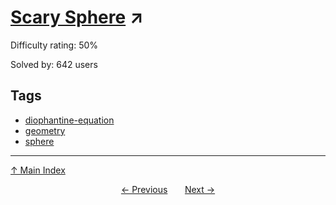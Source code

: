 # [Scary Sphere](https://projecteuler.net/problem=360) ↗️

Difficulty rating: 50%

Solved by: 642 users
## Tags

- [diophantine-equation](../tags/diophantine-equation.md)
- [geometry](../tags/geometry.md)
- [sphere](../tags/sphere.md)



---

[↑ Main Index](../README.md)


<div align=center><a href='359.md'>← Previous</a> &nbsp;&nbsp; &nbsp;&nbsp;  <a href='361.md'>Next →</a></div>
